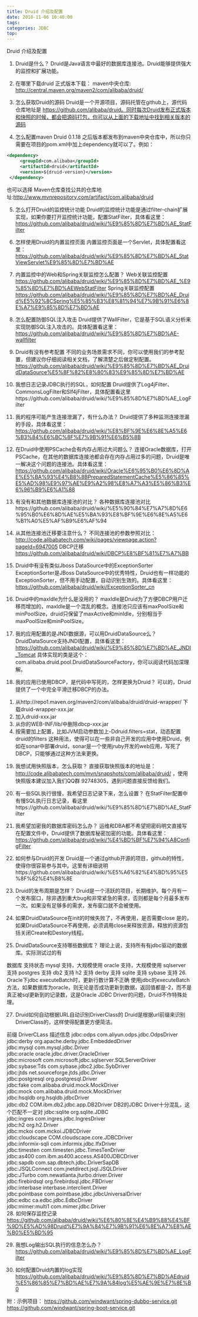 ```yaml
---
title: Druid 介绍及配置
date: 2018-11-06 10:40:00
tags: 
categories: JDBC
top:
---
```


Druid 介绍及配置

1. Druid是什么？
    Druid是Java语言中最好的数据库连接池。Druid能够提供强大的监控和扩展功能。

2. 在哪里下载druid
    正式版本下载：
    maven中央仓库: http://central.maven.org/maven2/com/alibaba/druid/ 

3. 怎么获取Druid的源码
    Druid是一个开源项目，源码托管在github上，源代码仓库地址是 https://github.com/alibaba/druid。同时每次Druid发布正式版本和快照的时候，都会把源码打包，你可以从上面的下载地址中找到相关版本的源码

4. 怎么配置maven
    Druid 0.1.18 之后版本都发布到maven中央仓库中，所以你只需要在项目的pom.xml中加上dependency就可以了。例如：

  ```xml
  <dependency>
       <groupId>com.alibaba</groupId>
       <artifactId>druid</artifactId>
       <version>${druid-version}</version>
   </dependency>
  ```

  也可以选择 Maven仓库查找公共的仓库地址:http://www.mvnrepository.com/artifact/com.alibaba/druid

5. 怎么打开Druid的监控统计功能
    Druid的监控统计功能是通过filter-chain扩展实现，如果你要打开监控统计功能，配置StatFilter，具体看这里：https://github.com/alibaba/druid/wiki/%E9%85%8D%E7%BD%AE_StatFilter

6. 怎样使用Druid的内置监控页面
    内置监控页面是一个Servlet，具体配置看这里：https://github.com/alibaba/druid/wiki/%E9%85%8D%E7%BD%AE_StatViewServlet%E9%85%8D%E7%BD%AE

7. 内置监控中的Web和Spring关联监控怎么配置？
    Web关联监控配置 
    https://github.com/alibaba/druid/wiki/%E9%85%8D%E7%BD%AE_%E9%85%8D%E7%BD%AEWebStatFilter
    Spring关联监控配置 
    https://github.com/alibaba/druid/wiki/%E9%85%8D%E7%BD%AE_Druid%E5%92%8CSpring%E5%85%B3%E8%81%94%E7%9B%91%E6%8E%A7%E9%85%8D%E7%BD%AE

8. 怎么配置防御SQL注入攻击
    Druid提供了WallFilter，它是基于SQL语义分析来实现防御SQL注入攻击的。具体配置看这里：https://github.com/alibaba/druid/wiki/%E9%85%8D%E7%BD%AE-wallfilter

9. Druid有没有参考配置
    不同的业务场景需求不同，你可以使用我们的参考配置，但建议你仔细阅读相关文档，了解清楚之后做定制配置。https://github.com/alibaba/druid/wiki/%E9%85%8D%E7%BD%AE_DruidDataSource%E5%8F%82%E8%80%83%E9%85%8D%E7%BD%AE

10. 我想日志记录JDBC执行的SQL，如何配置
    Druid提供了Log4jFilter、CommonsLogFilter和Slf4jFilter，具体配置看这里https://github.com/alibaba/druid/wiki/%E9%85%8D%E7%BD%AE_LogFilter

11. 我的程序可能产生连接泄漏了，有什么办法？
    Druid提供了多种监测连接泄漏的手段，具体看这里：https://github.com/alibaba/druid/wiki/%E8%BF%9E%E6%8E%A5%E6%B3%84%E6%BC%8F%E7%9B%91%E6%B5%8B

12. 在Druid中使用PSCache会有内存占用过大问题么？
    连接Oracle数据库，打开PSCache，在其他的数据库连接池都会存在内存占用过多的问题，Druid是唯一解决这个问题的连接池。具体看这里：https://github.com/alibaba/druid/wiki/Oracle%E6%95%B0%E6%8D%AE%E5%BA%93%E4%B8%8BPreparedStatementCache%E5%86%85%E5%AD%98%E9%97%AE%E9%A2%98%E8%A7%A3%E5%86%B3%E6%96%B9%E6%A1%88

13. 有没有和其他数据库连接池的对比？
    各种数据库连接池对比https://github.com/alibaba/druid/wiki/%E5%90%84%E7%A7%8D%E6%95%B0%E6%8D%AE%E5%BA%93%E8%BF%9E%E6%8E%A5%E6%B1%A0%E5%AF%B9%E6%AF%94

14. 从其他连接池迁移要注意什么？
    不同连接池的参数参照对比： http://code.alibabatech.com/wiki/pages/viewpage.action?pageId=6947005
    DBCP迁移 https://github.com/alibaba/druid/wiki/DBCP%E8%BF%81%E7%A7%BB

15. Druid中有没有类似Jboss DataSource中的ExceptionSorter
    ExceptionSorter是JBoss DataSource中的优秀特性，Druid也有一样功能的ExceptionSorter，但不用手动配置，自动识别生效的。具体看这里：https://github.com/alibaba/druid/wiki/ExceptionSorter_cn

16. Druid中的maxIdle为什么是没用的？
    maxIdle是Druid为了方便DBCP用户迁移而增加的，maxIdle是一个混乱的概念。连接池只应该有maxPoolSize和minPoolSize，druid只保留了maxActive和minIdle，分别相当于maxPoolSize和minPoolSize。

17. 我的应用配置的是JNDI数据源，可以用DruidDataSource么？
    DruidDataSource支持JNDI配置，具体看这里：https://github.com/alibaba/druid/wiki/%E9%85%8D%E7%BD%AE_JNDI_Tomcat 
    具体实现的类是这个：com.alibaba.druid.pool.DruidDataSourceFactory，你可以阅读代码加深理解。

18. 我的应用已使用DBCP，是代码中写死的，怎样更换为Druid？
    可以的，Druid提供了一个中完全平滑迁移DBCP的办法。

1) 从http://repo1.maven.org/maven2/com/alibaba/druid/druid-wrapper/ 下载druid-wrapper-xxx.jar 
2) 加入druid-xxx.jar 
3) 从你的WEB-INF/lib/中删除dbcp-xxx.jar 
4) 按需要加上配置，比如JVM启动参数加上-Ddruid.filters=stat，动态配置druid的filters 
这种用法，使得可以在一些非自己开发的应用中使用Druid，例如在sonar中部署druid，sonar是一个使用jruby开发的web应用，写死了DBCP，只能够通过这种方法来更换。

19. 我想试用快照版本，怎么获取？
直接获取快照版本的地址是：http://code.alibabatech.com/mvn/snapshots/com/alibaba/druid/ ，使用快照版本建议加入我们QQ群 92748305，遇到问题直接反馈给我们。

20. 有一些SQL执行很慢，我希望日志记录下来，怎么设置？
在StatFilter配置中有慢SQL执行日志记录，看这里https://github.com/alibaba/druid/wiki/%E9%85%8D%E7%BD%AE_StatFilter

21. 我希望加密我的数据库密码怎么办？
运维和DBA都不希望把密码明文直接写在配置文件中，Druid提供了数据库秘密加密的功能。具体看这里：https://github.com/alibaba/druid/wiki/%E4%BD%BF%E7%94%A8ConfigFilter

22. 如何参与Druid的开发
Druid是一个通过github开源的项目，github的特性，使得你很容易参与其中。这里有详细说明https://github.com/alibaba/druid/wiki/%E5%A6%82%E4%BD%95%E5%8F%82%E4%B8%8E

23. Druid的发布周期是怎样？
Druid是一个活跃的项目，长期维护。每个月有一个发布窗口，除非遇到重大bug和非常紧急的需求，否则都是每个月最多发布一次。如果没有足够多的需求，发布窗口就不会被使用。

24. 如果DruidDataSource在init的时候失败了，不再使用，是否需要close
是的，如果DruidDataSource不再使用，必须调用close来释放资源，释放的资源包括关闭Create和Destory线程。

25. DruidDataSource支持哪些数据库？
理论上说，支持所有有jdbc驱动的数据库。实际测试过的有

数据库	支持状态
mysql	支持，大规模使用
oracle	支持，大规模使用
sqlserver	支持
postgres	支持
db2	支持
h2	支持
derby	支持
sqlite	支持
sybase	支持
26. Oracle下jdbc executeBatch时，更新行数计算不正确
使用jdbc的executeBatch 方法，如果数据库为oracle，则无论是否成功更新到数据，返回值都是-2，而不是真正被sql更新到的记录数，这是Oracle JDBC Driver的问题，Druid不作特殊处理。

27. Druid如何自动根据URL自动识别DriverClass的
Druid是根据url前缀来识别DriverClass的，这样使得配置更方便简洁。

前缀	DriverCLass	描述信息
jdbc:odps	com.aliyun.odps.jdbc.OdpsDriver	 
jdbc:derby	org.apache.derby.jdbc.EmbeddedDriver	 
jdbc:mysql	com.mysql.jdbc.Driver	 
jdbc:oracle	oracle.jdbc.driver.OracleDriver	 
jdbc:microsoft	com.microsoft.jdbc.sqlserver.SQLServerDriver	 
jdbc:sybase:Tds	com.sybase.jdbc2.jdbc.SybDriver	 
jdbc:jtds	net.sourceforge.jtds.jdbc.Driver	 
jdbc:postgresql	org.postgresql.Driver	 
jdbc:fake	com.alibaba.druid.mock.MockDriver	 
jdbc:mock	com.alibaba.druid.mock.MockDriver	 
jdbc:hsqldb	org.hsqldb.jdbcDriver	 
jdbc:db2	COM.ibm.db2.jdbc.app.DB2Driver	DB2的JDBC Driver十分混乱，这个匹配不一定对
jdbc:sqlite	org.sqlite.JDBC	 
jdbc:ingres	com.ingres.jdbc.IngresDriver	 
jdbc:h2	org.h2.Driver	 
jdbc:mckoi	com.mckoi.JDBCDriver	 
jdbc:cloudscape	COM.cloudscape.core.JDBCDriver	 
jdbc:informix-sqli	com.informix.jdbc.IfxDriver	 
jdbc:timesten	com.timesten.jdbc.TimesTenDriver	 
jdbc:as400	com.ibm.as400.access.AS400JDBCDriver	 
jdbc:sapdb	com.sap.dbtech.jdbc.DriverSapDB	 
jdbc:JSQLConnect	com.jnetdirect.jsql.JSQLDriver	 
jdbc:JTurbo	com.newatlanta.jturbo.driver.Driver	 
jdbc:firebirdsql	org.firebirdsql.jdbc.FBDriver	 
jdbc:interbase	interbase.interclient.Driver	 
jdbc:pointbase	com.pointbase.jdbc.jdbcUniversalDriver	 
jdbc:edbc	ca.edbc.jdbc.EdbcDriver	 
jdbc:mimer:multi1	com.mimer.jdbc.Driver	 
28. 如何保存监控记录
https://github.com/alibaba/druid/wiki/%E6%80%8E%E4%B9%88%E4%BF%9D%E5%AD%98Druid%E7%9A%84%E7%9B%91%E6%8E%A7%E8%AE%B0%E5%BD%95

29. 我想Log输出SQL执行的信息怎么办？
https://github.com/alibaba/druid/wiki/%E9%85%8D%E7%BD%AE_LogFilter

30. 如何配置Druid内置的log实现
https://github.com/alibaba/druid/wiki/%E9%85%8D%E7%BD%AEdruid%E5%86%85%E7%BD%AE%E7%9A%84log%E5%AE%9E%E7%8E%B0

 

附：示例项目：
https://github.com/windwant/spring-dubbo-service.git
https://github.com/windwant/spring-boot-service.git
